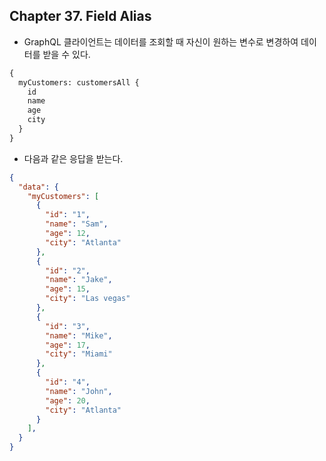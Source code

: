 
## Chapter 37. Field Alias

* GraphQL 클라이언트는 데이터를 조회할 때 자신이 원하는 변수로 변경하여 데이터를 받을 수 있다.

```graphql
{
  myCustomers: customersAll {
    id
    name
    age
    city
  }
}
```

* 다음과 같은 응답을 받는다.

```json
{
  "data": {
    "myCustomers": [
      {
        "id": "1",
        "name": "Sam",
        "age": 12,
        "city": "Atlanta"
      },
      {
        "id": "2",
        "name": "Jake",
        "age": 15,
        "city": "Las vegas"
      },
      {
        "id": "3",
        "name": "Mike",
        "age": 17,
        "city": "Miami"
      },
      {
        "id": "4",
        "name": "John",
        "age": 20,
        "city": "Atlanta"
      }
    ],
  }
}
```